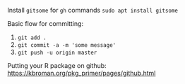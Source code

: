 
Install `gitsome` for `gh` commands
`sudo apt install gitsome`

Basic flow for committing:
1. `git add .`
2. `git commit -a -m 'some message'`
3. `git push -u origin master`


Putting your R package on github:
https://kbroman.org/pkg_primer/pages/github.html
